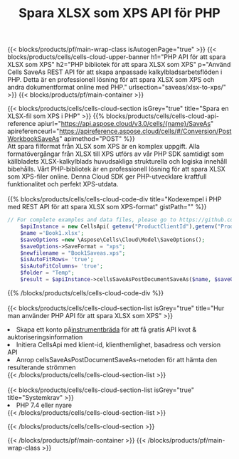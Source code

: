 ﻿---
title:  Spara XLSX som XPS API för PHP
description:  Använder Aspose.Cells Cloud SDK för PHP för att spara XLSX-formatfil som XPS-fil.
url: /sv/php/saveas/xlsx-to-xps/
---
{{< blocks/products/pf/main-wrap-class isAutogenPage="true" >}}
{{< blocks/products/cells/cells-cloud-upper-banner h1="PHP API för att spara XLSX som XPS" h2="PHP bibliotek för att spara XLSX som XPS" p="Använd Cells SaveAs REST API för att skapa anpassade kalkylbladsarbetsflöden i PHP. Detta är en professionell lösning för att spara XLSX som XPS och andra dokumentformat online med PHP." urlsection="saveas/xlsx-to-xps/" >}}
{{< blocks/products/pf/main-container >}}

{{< blocks/products/cells/cells-cloud-section isGrey="true" title="Spara en XLSX-fil som XPS i PHP" >}}
{{% blocks/products/cells/cells-cloud-api-reference apiurl="https://api.aspose.cloud/v3.0/cells/{name}/SaveAs" apireferenceurl="https://apireference.aspose.cloud/cells/#/Conversion/PostWorkbookSaveAs" apimethod="POST" %}}
<br/>
Att spara filformat från XLSX som XPS är en komplex uppgift. Alla formatövergångar från XLSX till XPS utförs av vår PHP SDK samtidigt som källbladets XLSX-kalkylblads huvudsakliga strukturella och logiska innehåll bibehålls. Vårt PHP-bibliotek är en professionell lösning för att spara XLSX som XPS-filer online. Denna Cloud SDK ger PHP-utvecklare kraftfull funktionalitet och perfekt XPS-utdata.
<br/>
<br/>
{{% blocks/products/cells/cells-cloud-code-div title="Kodexempel i PHP med REST API för att spara XLSX som XPS-format" gistPath="" %}}
  
```php
// For complete examples and data files, please go to https://github.com/aspose-cells-cloud/aspose-cells-cloud-php/
    $apiInstance = new CellsApi( getenv("ProductClientId"),getenv("ProductClientSecret") );
    $name ='Book1.xlsx';
    $saveOptions =new \Aspose\Cells\Cloud\Model\SaveOptions();
    $saveOptions->SaveFormat = "xps";
    $newfilename = "Book1Saveas.xps";
    $isAutoFitRows= 'true';
    $isAutoFitColumns= 'true';
    $folder = "Temp";
    $result = $apiInstance->cellsSaveAsPostDocumentSaveAs($name, $saveOptions, $newfilename,$isAutoFitRows, $isAutoFitColumns, $folder);
```
  
{{% /blocks/products/cells/cells-cloud-code-div %}}
<br/>
<br/>
{{< blocks/products/cells/cells-cloud-section-list isGrey="true" title="Hur man använder PHP API för att spara XLSX som XPS" >}}
<li> Skapa ett konto på<a href="https://dashboard.aspose.cloud/">instrumentbräda</a> för att få gratis API kvot & auktoriseringsinformation</li>
<li>Initiera CellsApi med klient-id, klienthemlighet, basadress och version API</li>
<li>Anrop cellsSaveAsPostDocumentSaveAs-metoden för att hämta den resulterande strömmen</li>
{{< /blocks/products/cells/cells-cloud-section-list >}}
<br/>
<br/>
{{< blocks/products/cells/cells-cloud-section-list isGrey="true" title="Systemkrav" >}}
<li>PHP 7.4 eller nyare</li>
{{< /blocks/products/cells/cells-cloud-section-list >}}

{{< /blocks/products/cells/cells-cloud-section >}}

{{< /blocks/products/pf/main-container >}}
{{< /blocks/products/pf/main-wrap-class >}}
